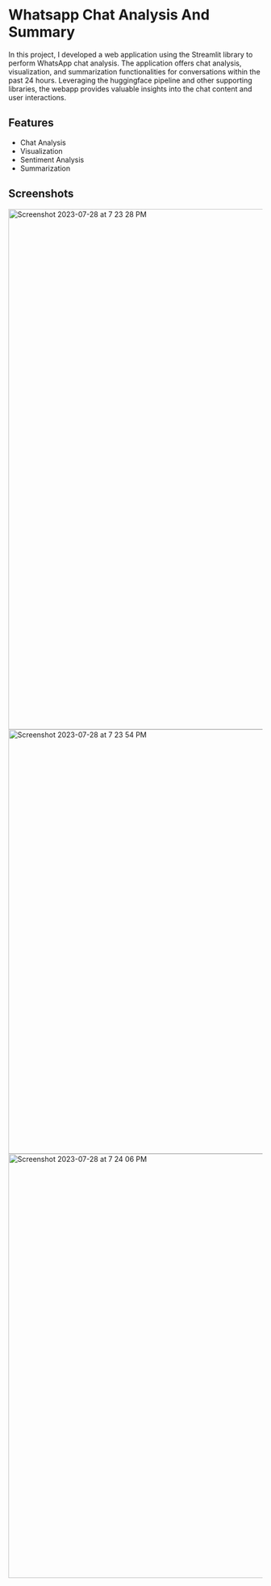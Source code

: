 
# Whatsapp Chat Analysis And Summary

In this project, I developed a web application using the Streamlit library to perform WhatsApp chat analysis. The application offers chat analysis, visualization, and summarization functionalities for conversations within the past 24 hours. Leveraging the huggingface pipeline and other supporting libraries, the webapp provides valuable insights into the chat content and user interactions.


## Features

- Chat Analysis
- Visualization
- Sentiment Analysis
- Summarization

## Screenshots
<img width="1029" alt="Screenshot 2023-07-28 at 7 23 28 PM" src="https://github.com/Smith-S-S/Whatsapp_ChatAnalysis_Summary/assets/80092760/7716f0fc-fa14-4264-8740-9ab8d816f824">
<img width="839" alt="Screenshot 2023-07-28 at 7 23 54 PM" src="https://github.com/Smith-S-S/Whatsapp_ChatAnalysis_Summary/assets/80092760/63f52af6-2b23-4343-aaea-4b84d99be646">
<img width="839" alt="Screenshot 2023-07-28 at 7 24 06 PM" src="https://github.com/Smith-S-S/Whatsapp_ChatAnalysis_Summary/assets/80092760/55db5cbb-3983-4362-b9c0-8c46ae3c2295">
